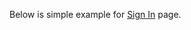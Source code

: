 Below is simple example for [Sign In](https://atata-framework.github.io/atata-sample-app/#!/signin) page.